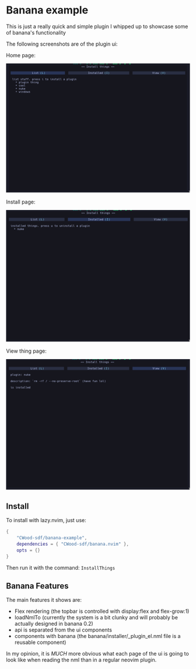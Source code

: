 # Banana example

This is just a really quick and simple plugin I whipped up to showcase some of banana's functionality

The following screenshots are of the plugin ui:

Home page:

![homepage](./assets/img/home.png)

Install page:

![install](./assets/img/install.png)

View thing page:

![view](./assets/img/view.png)

## Install

To install with lazy.nvim, just use:

```lua
{
    "CWood-sdf/banana-example",
    dependencies = { "CWood-sdf/banana.nvim" },
    opts = {}
}
```

Then run it with the command: `InstallThings`

## Banana Features

The main features it shows are:

- Flex rendering (the topbar is controlled with display:flex and flex-grow:1)
- loadNmlTo (currently the system is a bit clunky and will probably be actually designed in banana 0.2)
- api is separated from the ui components
- components with banana (the banana/installer/\_plugin_el.nml file is a reusable component)

In my opinion, it is _MUCH_ more obvious what each page of the ui is going to look like when reading the nml than in a regular neovim plugin.
